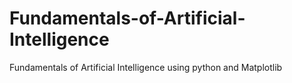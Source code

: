 # Fundamentals-of-Artificial-Intelligence
Fundamentals of Artificial Intelligence using python and Matplotlib
